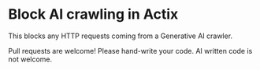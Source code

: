 # Block AI crawling in Actix

This blocks any HTTP requests coming from a Generative AI crawler.

Pull requests are welcome! Please hand-write your code. 
AI written code is not welcome.